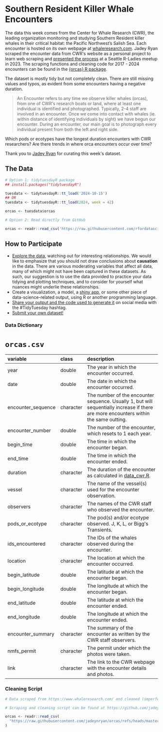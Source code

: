 # Southern Resident Killer Whale Encounters

The data this week comes from the Center for Whale Research (CWR), the leading organization monitoring and studying Southern Resident killer whales in their critical habitat: the Pacific Northwest’s Salish Sea. Each encounter is hosted on its own webpage at [whaleresearch.com](https://www.whaleresearch.com/encounters). Jadey Ryan scraped the encounter data from CWR's website as a personal project to learn web scraping and [presented the process](https://jadeynryan.github.io/orcas/) at a Seattle R-Ladies meetup in 2023. The scraping functions and cleaning code for 2017 - 2024 encounters can be found in the [{orcas} R package](https://github.com/jadeynryan/orcas).

The dataset is mostly tidy but not completely clean. There are still missing values and typos, as evident from some encounters having a negative duration.

> An Encounter refers to any time we observe killer whales (orcas), from one of CWR's research boats or land, where at least one individual is identified and photographed. Typically, 2-4 staff are involved in an encounter. Once we come into contact with whales (ie. within distance of identifying individuals by sight) we have begun our encounter. During an encounter, our main goal is to photograph every individual present from both the left and right side.

Which pods or ecotypes have the longest duration encounters with CWR researchers? Are there trends in where orca encounters occur over time?

Thank you to [Jadey Ryan](https://github.com/jadeynryan) for curating this week's dataset.

## The Data

```r
# Option 1: tidytuesdayR package 
## install.packages("tidytuesdayR")

tuesdata <- tidytuesdayR::tt_load('2024-10-15')
## OR
tuesdata <- tidytuesdayR::tt_load(2024, week = 42)

orcas <- tuesdata$orcas

# Option 2: Read directly from GitHub

orcas <- readr::read_csv('https://raw.githubusercontent.com/rfordatascience/tidytuesday/main/data/2024/2024-10-15/orcas.csv')
```

## How to Participate

- [Explore the data](https://r4ds.hadley.nz/), watching out for interesting relationships. We would like to emphasize that you should not draw conclusions about **causation** in the data. There are various moderating variables that affect all data, many of which might not have been captured in these datasets. As such, our suggestion is to use the data provided to practice your data tidying and plotting techniques, and to consider for yourself what nuances might underlie these relationships.
- Create a visualization, a model, a [shiny app](https://shiny.posit.co/), or some other piece of data-science-related output, using R or another programming language.
- [Share your output and the code used to generate it](../../../sharing.md) on social media with the #TidyTuesday hashtag.
- [Submit your own dataset!](../../../pr_instructions.md)

### Data Dictionary

# `orcas.csv`

| variable           | class     | description                                                                                                                                                                   |
|:-------------------|:---------|:--------------------------------------|
| year               | double    | The year in which the encounter occurred.                                                                                                                                     |
| date               | double    | The date in which the encounter occurred.                                                                                                                                     |
| encounter_sequence | character | The number of the encounter sequence. Usually 1, but will sequentially increase if there are more encounters within the same outting.                                         |
| encounter_number   | double    | The number of the encounter, which resets to 1 each year.                                                                                                                     |
| begin_time         | double    | The time in which the encounter began.                                                                                                                                        |
| end_time           | double    | The time in which the encounter ended.                                                                                                                                        |
| duration           | character | The duration of the encounter as calculated in [data_cwr.R](https://github.com/jadeynryan/orcas/blob/cbf4c8f4a192a3c4b8fc1540de6e55ce5e8b4323/data-raw/data_cwr.R#L153-L166). |
| vessel             | character | The name of the vessel(s) used for the encounter observation.                                                                                                                 |
| observers          | character | The names of the CWR staff who observed the encounter.                                                                                                                        |
| pods_or_ecotype    | character | The pod(s) and/or ecotype observed. J, K, L, or Bigg's Transients.                                                                                                            |
| ids_encountered    | character | The IDs of the whales observed during the encounter.                                                                                                                          |
| location           | character | The location at which the encounter occurred.                                                                                                                                 |
| begin_latitude     | double    | The latitude at which the encounter began.                                                                                                                                    |
| begin_longitude    | double    | The longitude at which the encounter began.                                                                                                                                   |
| end_latitude       | double    | The latitude at which the encounter ended.                                                                                                                                    |
| end_longitude      | double    | The longitude at which the encounter ended.                                                                                                                                   |
| encounter_summary  | character | The summary of the encounter as written by the CWR staff observers.                                                                                                           |
| nmfs_permit        | character | The permit under which the photos were taken.                                                                                                                                 |
| link               | character | The link to the CWR webpage with the encounter details and photos.                                                                                                            |

### Cleaning Script

```r
# Data scraped from https://www.whaleresearch.com/ and cleaned (imperfectly) with the {orcas} R package (https://github.com/jadeynryan/orcas).

# Scraping and cleaning script can be found at https://github.com/jadeynryan/orcas/blob/master/data-raw/data_cwr.R.

orcas <- readr::read_csv(
  "https://raw.githubusercontent.com/jadeynryan/orcas/refs/heads/master/data-raw/cwr_tidy.csv"
)
```

